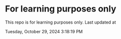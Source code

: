 # For learning purposes only
This repo is for learning purposes only.
Last updated at

Tuesday, October 29, 2024 3:18:19 PM

